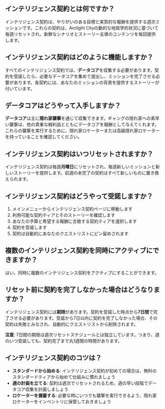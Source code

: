 ## インテリジェンス契約とは何ですか？
インテリジェンス契約は、やりがいのある目標と実質的な報酬を提供する週次ミッションです。これらの契約は、Arclight Cityの動的な地政学的状況に基づいて毎週リセットされ、新鮮なシナリオとストーリー主導のコンテンツを毎回提供します。

## インテリジェンス契約はどのように機能しますか？
すべてのインテリジェンス契約では、**データコア**を収集する必要があります。契約を受諾したら、必要なデータコアを集めて提出し、ミッションを完了させる必要があります。各契約には、あなたのミッションの背景を提供するストーリーが付いています。

## データコアはどうやって入手しますか？
**データコア**は主に**隠れ家襲撃**を通じて収集できます。ギャングの隠れ家への素早い襲撃は、他の貴重な戦利品とともにデータコアを報酬として与えてくれます。これらの襲撃を実行するために、隠れ家ロケーターまたは高級隠れ家ロケーターを持っていることを確認してください。

## インテリジェンス契約はいつリセットされますか？
インテリジェンス契約は毎週**月曜日**にリセットされ、毎週新しいミッションと新しいストーリーを提供します。前週の未完了の契約はすべて新しいものに置き換えられます。

## インテリジェンス契約はどうやって受諾しますか？
1. メインメニューからインテリジェンス契約ページに移動します
2. 利用可能な契約ティアとそのストーリーを確認します
3. あなたの予算と希望する報酬に合致する契約ティアを選択します
4. 契約を受諾します
5. 契約は自動的にあなたのクエストリストにピン留めされます

## 複数のインテリジェンス契約を同時にアクティブにできますか？
はい、同時に複数のインテリジェンス契約をアクティブにすることができます。

## リセット前に契約を完了しなかった場合はどうなりますか？
インテリジェンス契約には**期限**があります。契約を受諾した時点から**7日間**で完了させる必要があります。受諾から7日以内に契約を完了しなかった場合、その契約は失敗とみなされ、自動的にクエストリストから削除されます。

**注意**: 7日間の期限は週次リセットスケジュールとは独立しています。つまり、週のいつ受諾しても、契約完了まで丸1週間の時間があります。
 
## インテリジェンス契約のコツは？
- **スタンダードから始める**: インテリジェンス契約が初めての場合は、無料のスタンダードティアから始めて仕組みに慣れましょう
- **週の計画を立てる**: 契約は週次でリセットされるため、週の早い段階でデータコア収集を計画しましょう
- **ロケーターを備蓄する**: 必要な時にいつでも襲撃を実行できるよう、隠れ家ロケーターをインベントリに保管しておきましょう
